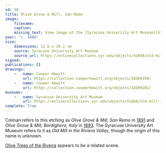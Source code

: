 ```yaml
---
id: 18
title: Olive Grove & Mill, San Remo
image:
    filename: 
    caption: 
    missing_text: View image at the [Syracuse University Art Museum](https://onlinecollections.syr.edu/objects/41668/old-mill-in-the-riviera-valley)
year: "c. 1884"
size:
    dimensions: 12.6 x 20.1 cm
    source: Syracuse University Art Museum
    source_url: https://onlinecollections.syr.edu/objects/41668/old-mill-in-the-riviera-valley
signed: 
publications: []
drawings:
    -   name: Cooper Hewitt
        url: https://collection.cooperhewitt.org/objects/18369199/
    -   name: Cooper Hewitt
        url: https://collection.cooperhewitt.org/objects/18369201/
museums: 
    -   name: Syracuse University Art Museum
        url: https://onlinecollections.syr.edu/objects/41668/old-mill-in-the-riviera-valley
complete: True
---
```

Colman refers to this etching as _Olive Grove & Mill, San Remo_ in [1891](https://www.google.com/books/edition/A_Publication_by_the_New_York_Etching_Cl/6glLAQAAMAAJ) and _Olive Grove & Mill, Bordighera, Italy_ in [1893](https://babel.hathitrust.org/cgi/pt?id=hvd.32044033807371&view=1up&seq=130&q1=colman). The Syracuse University Art Museum refers to it as _Old Mill in the Riviera Valley_, though the origin of this name is unknown.

[Olive Trees of the Riveira](#20) appears to be a related scene.